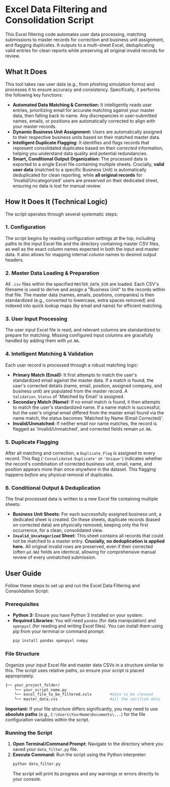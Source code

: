 # Excel Data Filtering and Consolidation Script
This Excel filtering code automates user data processing, matching submissions to master records for correction and business unit assignment, and flagging duplicates. It outputs to a multi-sheet Excel, deduplicating valid entries for clean reports while preserving all original invalid records for review.

## What It Does

This tool takes raw user data (e.g., from phishing simulation forms) and processes it to ensure accuracy and consistency. Specifically, it performs the following key functions:

* **Automated Data Matching & Correction:** It intelligently reads user entries, prioritizing email for accurate matching against your master data, then falling back to name. Any discrepancies in user-submitted names, emails, or positions are automatically corrected to align with your master records.
* **Dynamic Business Unit Assignment:** Users are automatically assigned to their respective business units based on their matched master data.
* **Intelligent Duplicate Flagging:** It identifies and flags records that represent consolidated duplicates based on their *corrected* information, helping you understand data quality and potential redundancies.
* **Smart, Conditional Output Organization:** The processed data is exported to a single Excel file containing multiple sheets. Crucially, **valid user data** (matched to a specific Business Unit) is automatically deduplicated for clean reporting, while **all original records** for 'Invalid/Uncategorized' users are preserved on their dedicated sheet, ensuring no data is lost for manual review.

## How It Does It (Technical Logic)

The script operates through several systematic steps:

### 1. Configuration

The script begins by reading configuration settings at the top, including paths to the input Excel file and the directory containing master CSV files, as well as the exact column names expected in both the input and master data. It also allows for mapping internal column names to desired output headers.

### 2. Master Data Loading & Preparation

All `.csv` files within the specified `MASTER_DATA_DIR` are loaded. Each CSV's filename is used to derive and assign a "Business Unit" to the records within that file. The master data (names, emails, positions, companies) is then standardized (e.g., converted to lowercase, extra spaces removed) and indexed into quick lookup maps (by email and name) for efficient matching.

### 3. User Input Processing

The user input Excel file is read, and relevant columns are standardized to prepare for matching. Missing configured input columns are gracefully handled by adding them with `pd.NA`.

### 4. Intelligent Matching & Validation

Each user record is processed through a robust matching logic:

* **Primary Match (Email):** It first attempts to match the user's standardized email against the master data. If a match is found, the user's corrected details (name, email, position, assigned company, and business unit) are populated from the master record. A `Validation_Status` of 'Matched by Email' is assigned.
* **Secondary Match (Name):** If no email match is found, it then attempts to match the user's standardized name. If a name match is successful, but the user's original email differed from the master email found via the name match, the status becomes 'Matched by Name (Email Corrected)'.
* **Invalid/Unmatched:** If neither email nor name matches, the record is flagged as 'Invalid/Unmatched', and corrected fields remain `pd.NA`.

### 5. Duplicate Flagging

After all matching and correction, a `Duplicate_Flag` is assigned to every record. This flag (`'Consolidated Duplicate'` or `'Unique'`) indicates whether the record's combination of corrected business unit, email, name, and position appears more than once *anywhere* in the dataset. This flagging happens *before* any physical removal of duplicates.

### 6. Conditional Output & Deduplication

The final processed data is written to a new Excel file containing multiple sheets:

* **Business Unit Sheets:** For each successfully assigned business unit, a dedicated sheet is created. On these sheets, duplicate records (based on corrected data) are physically removed, keeping only the first occurrence, for a clean, consolidated view.
* **`Invalid_Uncategorized` Sheet:** This sheet contains all records that could not be matched to a master entry. **Crucially, no deduplication is applied here.** All original invalid rows are preserved, even if their corrected (often `pd.NA`) fields are identical, allowing for comprehensive manual review of every unmatched submission.

## User Guide

Follow these steps to set up and run the Excel Data Filtering and Consolidation Script:

### Prerequisites

* **Python 3:** Ensure you have Python 3 installed on your system.
* **Required Libraries:** You will need `pandas` (for data manipulation) and `openpyxl` (for reading and writing Excel files).
    You can install them using pip from your terminal or command prompt:
    ```bash
    pip install pandas openpyxl numpy
    ```

### File Structure

Organize your input Excel file and master data CSVs in a structure similar to this. The script uses relative paths, so ensure your script is placed appropriately.
```bash
├── your_project_folder/
    └── your_script_name.py
    └── excel_file_to_be_filtered.xslx        #data to be cleaned
    └── master_data.cvs                       #all the verified data
```

**Important:** If your file structure differs significantly, you may need to use **absolute paths** (e.g., `C:\Users\YourName\Documents\...`) for the file configuration variables within the script.


### Running the Script

1.  **Open Terminal/Command Prompt:** Navigate to the directory where you saved your `data_filter.py` file.
2.  **Execute Command:** Run the script using the Python interpreter:
    ```bash
    python data_filter.py
    ```
    The script will print its progress and any warnings or errors directly to your console.
